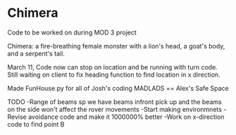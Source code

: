 # Chimera
Code to be worked on during MOD 3 project

Chimera: a fire-breathing female monster with a lion's head, a goat's body, and a serpent's tail.

March 11, Code now can stop on location and be running with turn code. Still waiting on client to fix heading function to find location in x direction. 

Made FunHouse.py for all of Josh's coding
MADLADS == Alex's Safe Space

TODO
-Range of beams sp we have beams infront pick up and the beams on the side won't affect the rover movements
-Start making environmnets
-Revise avoidance code and make it 1000000% better
-Work on x-direction code to find point B
